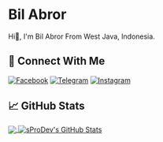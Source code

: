 # Bil Abror
Hi👋, I'm Bil Abror From West Java, Indonesia.
<br>
## &#x1F919; Connect With Me
[![Facebook](https://img.shields.io/badge/Facebook-%234267B2.svg?&style=for-the-badge&logo=facebook&logoColor=white)](https://www.facebook.com/bilabror)
[![Telegram](https://img.shields.io/badge/Telegram-%230088cc.svg?&style=for-the-badge&logo=telegram&logoColor=white)](https://t.me/bilabror)
[![Instagram](https://img.shields.io/badge/Instagram-E4405F?style=for-the-badge&logo=instagram&logoColor=white)](https://instagram.com/bil_abror)
## &#x1f4c8; GitHub Stats
<a href="https://github.com/bilabror">
  <img align="center" src="https://github-readme-stats.vercel.app/api/top-langs/?username=bilabror&layout=compact&hide_border=true" />
</a>
<a href="https://github.com/bilabror">
  <img align="center" src="https://github-readme-stats.vercel.app/api?username=bilabror&count_private=true&show_icons=true&hide_border=true&custom_title=My%20Github%20Stats&include_all_commits=true&hide=issues" alt="sProDev's GitHub Stats" />
</a>
